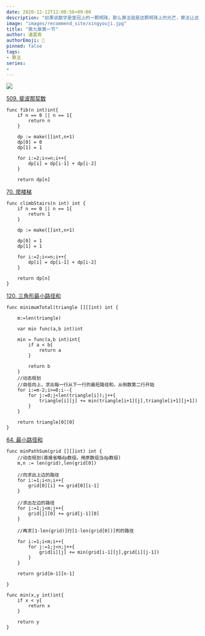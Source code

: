 ```yaml
---
date: 2020-12-12T12:00:56+09:00
description: "如果说数学是皇冠上的一颗明珠，那么算法就是这颗明珠上的光芒，算法让这颗明珠更加熠熠生辉，为科技进步和社会发展照亮了前进的路"
image: "images/recommend_site/xingyouji.jpg"
title: "第九章第一节"
author: 诸葛青
authorEmoji: 🎅
pinned: false
tags:
- 算法
series:
-   
---
```


![](/images/algorithm_interview/dynamic.png)

[509. 斐波那契数](https://leetcode-cn.com/problems/fibonacci-number/)
```golang
func fib(n int)int{
    if n == 0 || n == 1{
        return n
    }

    dp := make([]int,n+1)
    dp[0] = 0 
    dp[1] = 1

    for i:=2;i<=n;i++{
        dp[i] = dp[i-1] + dp[i-2]
    }

    return dp[n]

```

[70. 爬楼梯](https://leetcode-cn.com/problems/climbing-stairs/)
```golang
func climbStairs(n int) int {
    if n == 0 || n == 1{
        return 1
    }

    dp := make([]int,n+1)

    dp[0] = 1
    dp[1] = 1

    for i:=2;i<=n;i++{
        dp[i] = dp[i-1] + dp[i-2]
    } 

    return dp[n]
}
```

[120. 三角形最小路径和](https://leetcode-cn.com/problems/triangle/)
```golang
func minimumTotal(triangle [][]int) int {
    
    m:=len(triangle)

    var min func(a,b int)int

    min = func(a,b int)int{
        if a < b{
            return a
        }

        return b
    }
    //动态规划
    //自低向上，求出每一行从下一行的最短路径和，从倒数第二行开始
    for i:=m-2;i>=0;i--{
        for j:=0;j<len(triangle[i]);j++{
            triangle[i][j] += min(triangle[i+1][j],triangle[i+1][j+1])
        }
    }

    return triangle[0][0]
}
```

[64. 最小路径和](https://leetcode-cn.com/problems/minimum-path-sum/)
```golang
func minPathSum(grid [][]int) int {
    //动态规划(直接省略dp数组，用原数组当dp数组)
    m,n := len(grid),len(grid[0])

    //向求出上边的路径
    for i:=1;i<n;i++{
        grid[0][i] += grid[0][i-1]
    }

    //求出左边的路径
    for j:=1;j<m;j++{
        grid[j][0] += grid[j-1][0]
    }

    //再求[1-len(grid)]行[1-len(grid[0])]列的路径

    for i:=1;i<m;i++{
        for j:=1;j<n;j++{
            grid[i][j] += min(grid[i-1][j],grid[i][j-1])
        }
    }

    return grid[m-1][n-1]

}

func min(x,y int)int{
    if x < y{
        return x
    }

    return y
}
```